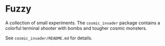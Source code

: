# Fuzzy

A collection of small experiments. The `cosmic_invader` package contains a colorful
terminal shooter with bombs and tougher cosmic monsters.

See `cosmic_invader/README.md` for details.
